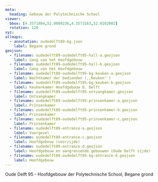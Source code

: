 ```yaml
---
meta:
  heading: Gebouw der Polytechnische School
viewer:
  bbox: [4.3571804,52.0089236,4.3573163,52.0102002]
  rotation: 120
xyz:
allmaps:
  - annotation: oudedelft89-bg.json
    label: Begane grond
geojson:
  - filename: oudedelft89-oudedelft95-hall-a.geojson
    label: Gang van het Hoofdgebouw
  - filename: oudedelft89-oudedelft95-hall-b.geojson
    label: Gang van het Hoofdgebouw
  - filename: oudedelft89-oudedelft95-bg-keuken-a.geojson
    label: Wachtkamer der bedienden (,,Keuken'')
  - filename: oudedelft89-oudedelft95-bg-keuken-b.geojson
    label: Keukenkamer Hoofdgebouw O. Delft
  - filename: oudedelft89-oudedelft95-ontvangkamer.geojson
    label: Ontvangkamer
  - filename: oudedelft89-oudedelft95-prinsenkamer-a.geojson
    label: Prinsenkamer
  - filename: oudedelft89-oudedelft95-prinsenkamer-b.geojson
    label: Prinsenkamer
  - filename: oudedelft89-oudedelft95-prinsenkamer-c.geojson
    label: Prinsenkamer
  - filename: oudedelft89-entrance-a.geojson
    label: Voorgevel
  - filename: oudedelft89-entrance-c.geojson
    label: Hoofdgebouw (voorzijde)
  - filename: oudedelft89-entrance-d.geojson
    label: Hoofdgebouw en aangrenzende gebouwen (Oude Delft zijde)
  - filename: oudedelft89-oudedelft95-bg-entrance-d.geojson
    label: Hoofdgebouw
---
```

Oude Delft 95 - Hoofdgebouw der Polytechnische School, Begane grond